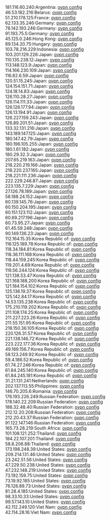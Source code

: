 181.116.60.240:Argentina: [ovpn config](vpn/181_116_60_240.ovpn)  
46.53.182.216:Belarus: [ovpn config](vpn/46_53_182_216.ovpn)  
51.210.178.125:France: [ovpn config](vpn/51_210_178_125.ovpn)  
62.133.35.246:Germany: [ovpn config](vpn/62_133_35_246.ovpn)  
78.142.193.246:Germany: [ovpn config](vpn/78_142_193_246.ovpn)  
91.193.75.5:Germany: [ovpn config](vpn/91_193_75_5.ovpn)  
45.125.0.246:Hong Kong: [ovpn config](vpn/45_125_0_246.ovpn)  
89.134.20.75:Hungary: [ovpn config](vpn/89_134_20_75.ovpn)  
103.78.216.229:Indonesia: [ovpn config](vpn/103_78_216_229.ovpn)  
103.201.129.226:Japan: [ovpn config](vpn/103_201_129_226.ovpn)  
110.135.238.12:Japan: [ovpn config](vpn/110_135_238_12.ovpn)  
113.148.123.9:Japan: [ovpn config](vpn/113_148_123_9.ovpn)  
114.166.230.109:Japan: [ovpn config](vpn/114_166_230_109.ovpn)  
116.82.6.59:Japan: [ovpn config](vpn/116_82_6_59.ovpn)  
120.51.15.245:Japan: [ovpn config](vpn/120_51_15_245.ovpn)  
124.154.151.71:Japan: [ovpn config](vpn/124_154_151_71.ovpn)  
124.18.14.83:Japan: [ovpn config](vpn/124_18_14_83.ovpn)  
126.110.28.27:Japan: [ovpn config](vpn/126_110_28_27.ovpn)  
126.114.111.33:Japan: [ovpn config](vpn/126_114_111_33.ovpn)  
126.126.177.94:Japan: [ovpn config](vpn/126_126_177_94.ovpn)  
126.13.194.91:Japan: [ovpn config](vpn/126_13_194_91.ovpn)  
126.227.159.243:Japan: [ovpn config](vpn/126_227_159_243.ovpn)  
126.89.201.51:Japan: [ovpn config](vpn/126_89_201_51.ovpn)  
133.32.131.216:Japan: [ovpn config](vpn/133_32_131_216.ovpn)  
143.189.147.125:Japan: [ovpn config](vpn/143_189_147_125.ovpn)  
180.147.42.79:Japan: [ovpn config](vpn/180_147_42_79.ovpn)  
180.196.105.255:Japan: [ovpn config](vpn/180_196_105_255.ovpn)  
180.1.61.182:Japan: [ovpn config](vpn/180_1_61_182.ovpn)  
180.29.32.3:Japan: [ovpn config](vpn/180_29_32_3.ovpn)  
207.65.219.163:Japan: [ovpn config](vpn/207_65_219_163.ovpn)  
218.220.219.166:Japan: [ovpn config](vpn/218_220_219_166.ovpn)  
218.220.237.165:Japan: [ovpn config](vpn/218_220_237_165.ovpn)  
218.221.111.236:Japan: [ovpn config](vpn/218_221_111_236.ovpn)  
222.229.248.87:Japan: [ovpn config](vpn/222_229_248_87.ovpn)  
223.135.7.229:Japan: [ovpn config](vpn/223_135_7_229.ovpn)  
27.126.78.189:Japan: [ovpn config](vpn/27_126_78_189.ovpn)  
58.188.24.152:Japan: [ovpn config](vpn/58_188_24_152.ovpn)  
60.139.145.76:Japan: [ovpn config](vpn/60_139_145_76.ovpn)  
60.150.204.195:Japan: [ovpn config](vpn/60_150_204_195.ovpn)  
60.151.123.112:Japan: [ovpn config](vpn/60_151_123_112.ovpn)  
60.69.217.196:Japan: [ovpn config](vpn/60_69_217_196.ovpn)  
60.73.95.27:Japan: [ovpn config](vpn/60_73_95_27.ovpn)  
61.45.59.248:Japan: [ovpn config](vpn/61_45_59_248.ovpn)  
90.149.136.23:Japan: [ovpn config](vpn/90_149_136_23.ovpn)  
112.164.15.35:Korea Republic of: [ovpn config](vpn/112_164_15_35.ovpn)  
116.125.189.78:Korea Republic of: [ovpn config](vpn/116_125_189_78.ovpn)  
118.34.184.81:Korea Republic of: [ovpn config](vpn/118_34_184_81.ovpn)  
118.36.111.168:Korea Republic of: [ovpn config](vpn/118_36_111_168.ovpn)  
118.44.159.245:Korea Republic of: [ovpn config](vpn/118_44_159_245.ovpn)  
119.201.4.69:Korea Republic of: [ovpn config](vpn/119_201_4_69.ovpn)  
119.56.244.124:Korea Republic of: [ovpn config](vpn/119_56_244_124.ovpn)  
121.138.53.47:Korea Republic of: [ovpn config](vpn/121_138_53_47.ovpn)  
121.168.188.200:Korea Republic of: [ovpn config](vpn/121_168_188_200.ovpn)  
121.184.154.102:Korea Republic of: [ovpn config](vpn/121_184_154_102.ovpn)  
125.136.19.37:Korea Republic of: [ovpn config](vpn/125_136_19_37.ovpn)  
125.142.84.17:Korea Republic of: [ovpn config](vpn/125_142_84_17.ovpn)  
14.53.135.238:Korea Republic of: [ovpn config](vpn/14_53_135_238.ovpn)  
175.210.119.202:Korea Republic of: [ovpn config](vpn/175_210_119_202.ovpn)  
211.108.174.25:Korea Republic of: [ovpn config](vpn/211_108_174_25.ovpn)  
211.227.223.26:Korea Republic of: [ovpn config](vpn/211_227_223_26.ovpn)  
211.55.151.95:Korea Republic of: [ovpn config](vpn/211_55_151_95.ovpn)  
218.150.36.105:Korea Republic of: [ovpn config](vpn/218_150_36_105.ovpn)  
220.126.31.57:Korea Republic of: [ovpn config](vpn/220_126_31_57.ovpn)  
221.138.146.72:Korea Republic of: [ovpn config](vpn/221_138_146_72.ovpn)  
223.222.177.36:Korea Republic of: [ovpn config](vpn/223_222_177_36.ovpn)  
49.169.156.7:Korea Republic of: [ovpn config](vpn/49_169_156_7.ovpn)  
58.123.249.92:Korea Republic of: [ovpn config](vpn/58_123_249_92.ovpn)  
59.4.186.52:Korea Republic of: [ovpn config](vpn/59_4_186_52.ovpn)  
61.74.27.246:Korea Republic of: [ovpn config](vpn/61_74_27_246.ovpn)  
61.84.245.140:Korea Republic of: [ovpn config](vpn/61_84_245_140.ovpn)  
61.84.245.181:Korea Republic of: [ovpn config](vpn/61_84_245_181.ovpn)  
31.21.131.241:Netherlands: [ovpn config](vpn/31_21_131_241.ovpn)  
202.137.113.55:Philippines: [ovpn config](vpn/202_137_113_55.ovpn)  
146.70.205.6:Romania: [ovpn config](vpn/146_70_205_6.ovpn)  
176.193.226.249:Russian Federation: [ovpn config](vpn/176_193_226_249.ovpn)  
178.140.22.209:Russian Federation: [ovpn config](vpn/178_140_22_209.ovpn)  
188.32.48.40:Russian Federation: [ovpn config](vpn/188_32_48_40.ovpn)  
212.12.20.208:Russian Federation: [ovpn config](vpn/212_12_20_208.ovpn)  
212.20.43.37:Russian Federation: [ovpn config](vpn/212_20_43_37.ovpn)  
91.122.147.146:Russian Federation: [ovpn config](vpn/91_122_147_146.ovpn)  
165.73.28.219:South Africa: [ovpn config](vpn/165_73_28_219.ovpn)  
101.108.121.252:Thailand: [ovpn config](vpn/101_108_121_252.ovpn)  
184.22.107.201:Thailand: [ovpn config](vpn/184_22_107_201.ovpn)  
58.8.206.88:Thailand: [ovpn config](vpn/58_8_206_88.ovpn)  
173.198.248.39:United States: [ovpn config](vpn/173_198_248_39.ovpn)  
209.214.131.46:United States: [ovpn config](vpn/209_214_131_46.ovpn)  
23.242.51.56:United States: [ovpn config](vpn/23_242_51_56.ovpn)  
47.229.50.238:United States: [ovpn config](vpn/47_229_50_238.ovpn)  
47.232.148.219:United States: [ovpn config](vpn/47_232_148_219.ovpn)  
73.192.159.75:United States: [ovpn config](vpn/73_192_159_75.ovpn)  
73.19.92.185:United States: [ovpn config](vpn/73_19_92_185.ovpn)  
76.126.89.73:United States: [ovpn config](vpn/76_126_89_73.ovpn)  
81.28.4.185:United States: [ovpn config](vpn/81_28_4_185.ovpn)  
98.33.10.33:United States: [ovpn config](vpn/98_33_10_33.ovpn)  
99.57.143.10:United States: [ovpn config](vpn/99_57_143_10.ovpn)  
42.112.249.120:Viet Nam: [ovpn config](vpn/42_112_249_120.ovpn)  
42.114.28.16:Viet Nam: [ovpn config](vpn/42_114_28_16.ovpn)  
